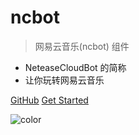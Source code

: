 # ncbot

> 网易云音乐(ncbot) 组件

- NeteaseCloudBot 的简称
- 让你玩转网易云音乐


[GitHub](https://github.com/xiyouMc/ncbot)
[Get Started](#ncbot)

![color](#ffffff)
